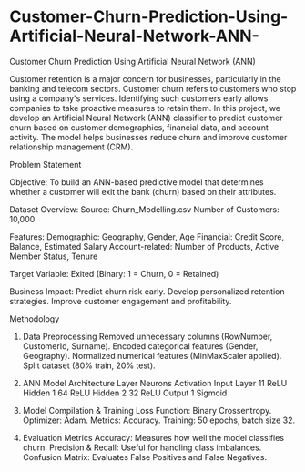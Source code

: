 # Customer-Churn-Prediction-Using-Artificial-Neural-Network-ANN-
Customer Churn Prediction Using Artificial Neural Network (ANN)

Customer retention is a major concern for businesses, particularly in the banking and telecom sectors. Customer churn refers to customers who stop using a company's services. Identifying such customers early allows companies to take proactive measures to retain them.
In this project, we develop an Artificial Neural Network (ANN) classifier to predict customer churn based on customer demographics, financial data, and account activity. The model helps businesses reduce churn and improve customer relationship management (CRM).

Problem Statement

Objective:
To build an ANN-based predictive model that determines whether a customer will exit the bank (churn) based on their attributes.

Dataset Overview:
Source: Churn_Modelling.csv
Number of Customers: 10,000

Features:
Demographic: Geography, Gender, Age
Financial: Credit Score, Balance, Estimated Salary
Account-related: Number of Products, Active Member Status, Tenure

Target Variable:
Exited (Binary: 1 = Churn, 0 = Retained)

Business Impact:
Predict churn risk early.
Develop personalized retention strategies.
Improve customer engagement and profitability.

Methodology
1. Data Preprocessing
Removed unnecessary columns (RowNumber, CustomerId, Surname).
Encoded categorical features (Gender, Geography).
Normalized numerical features (MinMaxScaler applied).
Split dataset (80% train, 20% test).

3. ANN Model Architecture
Layer	Neurons	Activation
Input Layer	11	ReLU
Hidden 1	64	ReLU
Hidden 2	32	ReLU
Output	1	Sigmoid

5. Model Compilation & Training
Loss Function: Binary Crossentropy.
Optimizer: Adam.
Metrics: Accuracy.
Training: 50 epochs, batch size 32.

7. Evaluation Metrics
Accuracy: Measures how well the model classifies churn.
Precision & Recall: Useful for handling class imbalances.
Confusion Matrix: Evaluates False Positives and False Negatives.

